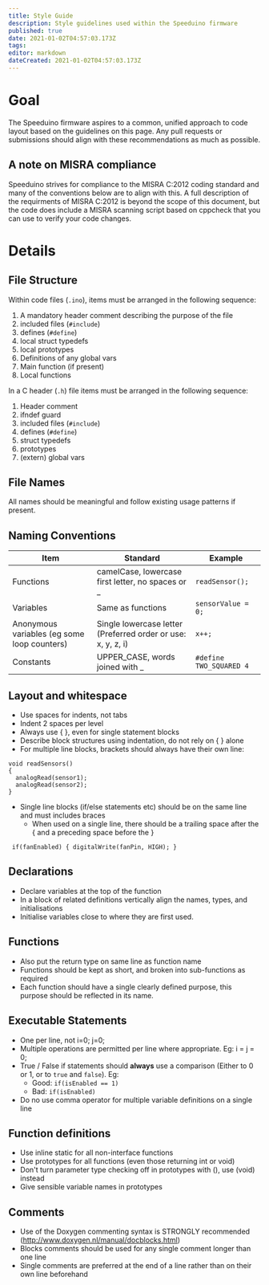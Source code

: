 ```yaml
---
title: Style Guide
description: Style guidelines used within the Speeduino firmware
published: true
date: 2021-01-02T04:57:03.173Z
tags: 
editor: markdown
dateCreated: 2021-01-02T04:57:03.173Z
---
```


# Goal
The Speeduino firmware aspires to a common, unified approach to code layout based on the guidelines on this page. Any pull requests or submissions should align with these recommendations as much as possible. 

## A note on MISRA compliance
Speeduino strives for compliance to the MISRA C:2012 coding standard and many of the conventions below are to align with this. A full description of the requirments of MISRA C:2012 is beyond the scope of this document, but the code does include a MISRA scanning script based on cppcheck that you can use to verify your code changes.

# Details
## File Structure

Within code files (`.ino`), items must be arranged in the following sequence:

1. A mandatory header comment describing the purpose of the file
2. included files (`#include`)
3. defines (`#define`)
4. local struct typedefs
5. local prototypes
6. Definitions of any global vars
7. Main function (if present)
8. Local functions

In a C header (`.h`) file items must be arranged in the following sequence:

1.  Header comment
2.  ifndef guard
3.  included files (`#include`)
4.  defines (`#define`)
5.  struct typedefs
6.  prototypes
7.  (extern) global vars

## File Names
All names should be meaningful and follow existing usage patterns if present.

## Naming Conventions
| Item                                        | Standard                                                     | Example                   |
|---------------------------------------------|--------------------------------------------------------------|---------------------------|
| Functions                                   | camelCase, lowercase first letter, no spaces or _            | `readSensor();`           |
| Variables                                   | Same as functions                                            | `sensorValue = 0;`        |
| Anonymous variables (eg some loop counters) | Single lowercase letter (Preferred order or use: x, y, z, i) | `x++;`                    |
| Constants                                   | UPPER_CASE, words joined with _                              | `#define TWO_SQUARED 4`   |

## Layout and whitespace
-   Use spaces for indents, not tabs
-   Indent 2 spaces per level
-   Always use { }, even for single statement blocks
-   Describe block structures using indentation, do not rely on { } alone
-   For multiple line blocks, brackets should always have their own line:

```
void readSensors()
{
  analogRead(sensor1);
  analogRead(sensor2);
}
```

-   Single line blocks (if/else statements etc) should be on the same line and must includes braces
    -   When used on a single line, there should be a trailing space after the { and a preceding space before the }

` if(fanEnabled) { digitalWrite(fanPin, HIGH); }`

## Declarations
-   Declare variables at the top of the function
-   In a block of related definitions vertically align the names, types, and initialisations
-   Initialise variables close to where they are first used.

## Functions
-   Also put the return type on same line as function name
-   Functions should be kept as short, and broken into sub-functions as required
-   Each function should have a single clearly defined purpose, this purpose should be reflected in its name.

## Executable Statements
- One per line, not i=0; j=0;
- Multiple operations are permitted per line where appropriate. Eg: i = j = 0;
- True / False if statements should **always** use a comparison (Either to 0 or 1, or to `true` and `false`). Eg:
    -   Good: `if(isEnabled == 1)`
    -   Bad: `if(isEnabled)`
- Do no use comma operator for multiple variable definitions on a single line

## Function definitions
-   Use inline static for all non-interface functions
-   Use prototypes for all functions (even those returning int or void)
-   Don't turn parameter type checking off in prototypes with (), use (void) instead
-   Give sensible variable names in prototypes

## Comments
- Use of the Doxygen commenting syntax is STRONGLY recommended (http://www.doxygen.nl/manual/docblocks.html)
- Blocks comments should be used for any single comment longer than one line
- Single comments are preferred at the end of a line rather than on their own line beforehand